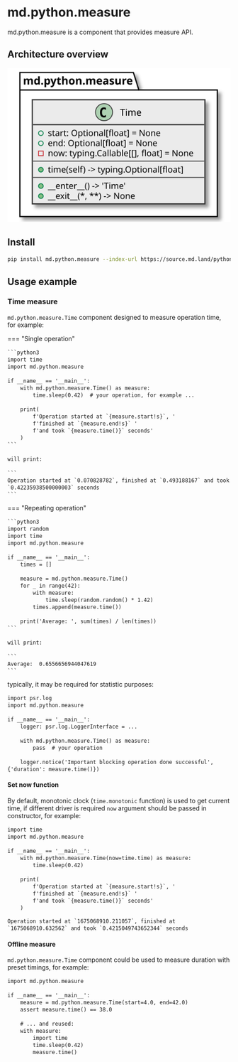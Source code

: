 # md.python.measure

md.python.measure is a component that provides measure API.

## Architecture overview

[![Architecture overview][architecture-overview]][architecture-overview]

## Install

```sh
pip install md.python.measure --index-url https://source.md.land/python/
```

## Usage example
### Time measure

`md.python.measure.Time` component designed to measure operation time, for example:

=== "Single operation"

    ```python3
    import time
    import md.python.measure
    
    if __name__ == '__main__':
        with md.python.measure.Time() as measure:
            time.sleep(0.42)  # your operation, for example ...
    
        print(    
            f'Operation started at `{measure.start!s}`, '
            f'finished at `{measure.end!s}` '
            f'and took `{measure.time()}` seconds'
        )
    ```

    will print:
    
    ```
    Operation started at `0.070828782`, finished at `0.493188167` and took `0.42235938500000003` seconds
    ```

=== "Repeating operation"

    ```python3
    import random
    import time
    import md.python.measure
    
    if __name__ == '__main__':
        times = []
    
        measure = md.python.measure.Time()
        for _ in range(42):
            with measure:
                time.sleep(random.random() * 1.42)
            times.append(measure.time())
    
        print('Average: ', sum(times) / len(times))
    ```

    will print:
    
    ```
    Average:  0.6556656944047619
    ```

typically, it may be required for statistic purposes:

```python3
import psr.log
import md.python.measure

if __name__ == '__main__':
    logger: psr.log.LoggerInterface = ...
    
    with md.python.measure.Time() as measure:
        pass  # your operation
    
    logger.notice('Important blocking operation done successful', {'duration': measure.time()})
```

#### Set now function

By default, monotonic clock (`time.monotonic` function) is used to get current time,
if different driver is required `now` argument should be passed in constructor, 
for example:

```python3
import time
import md.python.measure

if __name__ == '__main__':
    with md.python.measure.Time(now=time.time) as measure:
        time.sleep(0.42)

    print(
        f'Operation started at `{measure.start!s}`, '
        f'finished at `{measure.end!s}` '
        f'and took `{measure.time()}` seconds'
    )
```

```
Operation started at `1675068910.211057`, finished at `1675068910.632562` and took `0.4215049743652344` seconds
```

#### Offline measure

`md.python.measure.Time` component could be used to measure duration with preset timings,
for example:

```python3
import md.python.measure

if __name__ == '__main__':
    measure = md.python.measure.Time(start=4.0, end=42.0)
    assert measure.time() == 38.0

    # ... and reused:
    with measure:
        import time
        time.sleep(0.42)
        measure.time()
```

[architecture-overview]: _static/architecture-overview.class-diagram.svg
